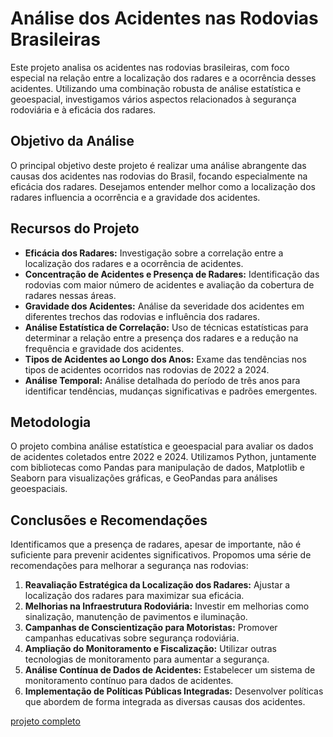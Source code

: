# Análise dos Acidentes nas Rodovias Brasileiras

Este projeto analisa os acidentes nas rodovias brasileiras, com foco especial na relação entre a localização dos radares e a ocorrência desses acidentes. Utilizando uma combinação robusta de análise estatística e geoespacial, investigamos vários aspectos relacionados à segurança rodoviária e à eficácia dos radares.

## Objetivo da Análise

O principal objetivo deste projeto é realizar uma análise abrangente das causas dos acidentes nas rodovias do Brasil, focando especialmente na eficácia dos radares. Desejamos entender melhor como a localização dos radares influencia a ocorrência e a gravidade dos acidentes.

## Recursos do Projeto

- **Eficácia dos Radares:** Investigação sobre a correlação entre a localização dos radares e a ocorrência de acidentes.
- **Concentração de Acidentes e Presença de Radares:** Identificação das rodovias com maior número de acidentes e avaliação da cobertura de radares nessas áreas.
- **Gravidade dos Acidentes:** Análise da severidade dos acidentes em diferentes trechos das rodovias e influência dos radares.
- **Análise Estatística de Correlação:** Uso de técnicas estatísticas para determinar a relação entre a presença dos radares e a redução na frequência e gravidade dos acidentes.
- **Tipos de Acidentes ao Longo dos Anos:** Exame das tendências nos tipos de acidentes ocorridos nas rodovias de 2022 a 2024.
- **Análise Temporal:** Análise detalhada do período de três anos para identificar tendências, mudanças significativas e padrões emergentes.

## Metodologia

O projeto combina análise estatística e geoespacial para avaliar os dados de acidentes coletados entre 2022 e 2024. Utilizamos Python, juntamente com bibliotecas como Pandas para manipulação de dados, Matplotlib e Seaborn para visualizações gráficas, e GeoPandas para análises geoespaciais.

## Conclusões e Recomendações

Identificamos que a presença de radares, apesar de importante, não é suficiente para prevenir acidentes significativos. Propomos uma série de recomendações para melhorar a segurança nas rodovias:

1. **Reavaliação Estratégica da Localização dos Radares:** Ajustar a localização dos radares para maximizar sua eficácia.
2. **Melhorias na Infraestrutura Rodoviária:** Investir em melhorias como sinalização, manutenção de pavimentos e iluminação.
3. **Campanhas de Conscientização para Motoristas:** Promover campanhas educativas sobre segurança rodoviária.
4. **Ampliação do Monitoramento e Fiscalização:** Utilizar outras tecnologias de monitoramento para aumentar a segurança.
5. **Análise Contínua de Dados de Acidentes:** Estabelecer um sistema de monitoramento contínuo para dados de acidentes.
6. **Implementação de Políticas Públicas Integradas:** Desenvolver políticas que abordem de forma integrada as diversas causas dos acidentes.

[projeto completo](https://github.com/tmarsbr/analise-PRF-/blob/main/An%C3%A1lise%20de%20Dados%20da%20Pol%C3%ADcia%20Rodovi%C3%A1ria%20Federal.ipynb)
